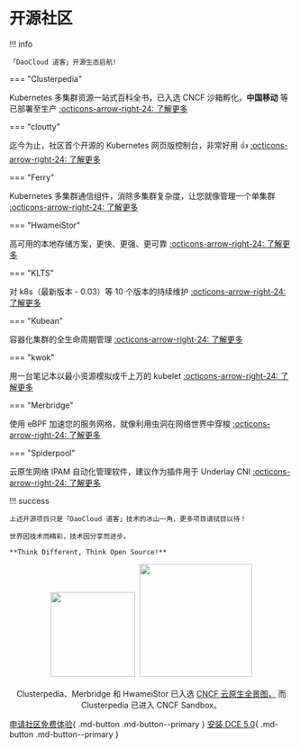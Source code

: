 # 开源社区

!!! info

    「DaoCloud 道客」开源生态启航!

=== "Clusterpedia"

Kubernetes 多集群资源一站式百科全书，已入选 CNCF 沙箱孵化，**中国移动** 等已部署至生产 [:octicons-arrow-right-24: 了解更多](clusterpedia.md)

=== "cloutty"

迄今为止，社区首个开源的 Kubernetes 网页版控制台，非常好用 👍 [:octicons-arrow-right-24: 了解更多](cloudtty.md)

=== "Ferry"

Kubernetes 多集群通信组件，消除多集群复杂度，让您就像管理一个单集群 [:octicons-arrow-right-24: 了解更多](ferry.md)

=== "HwameiStor"

高可用的本地存储方案，更快、更强、更可靠 [:octicons-arrow-right-24: 了解更多](hwameistor.md)

=== "KLTS"

对 k8s（最新版本 - 0.03）等 10 个版本的持续维护 [:octicons-arrow-right-24: 了解更多](klts.md)

=== "Kubean"

容器化集群的全生命周期管理 [:octicons-arrow-right-24: 了解更多](kubean.md)

=== "kwok"

用一台笔记本以最小资源模拟成千上万的 kubelet [:octicons-arrow-right-24: 了解更多](kwok.md)

=== "Merbridge"

使用 eBPF 加速您的服务网格，就像利用虫洞在网络世界中穿梭 [:octicons-arrow-right-24: 了解更多](merbridge.md)

=== "Spiderpool"

云原生网络 IPAM 自动化管理软件，建议作为插件用于 Underlay CNI [:octicons-arrow-right-24: 了解更多](spiderpool.md)

!!! success

    上述开源项目只是「DaoCloud 道客」技术的冰山一角，更多项目请拭目以待！

    世界因技术而精彩，技术因分享而进步。

    **Think Different, Think Open Source!**

<p align="center">
<img src="https://landscape.cncf.io/images/left-logo.svg" width="150"/>&nbsp;&nbsp;<img src="https://landscape.cncf.io/images/right-logo.svg" width="200"/>
<br/><br/>
Clusterpedia、Merbridge 和 HwameiStor 已入选 <a href="https://landscape.cncf.io/?selected=merbridge">CNCF 云原生全景图，</a> 而 Clusterpedia 已进入 CNCF Sandbox。
</p>

[申请社区免费体验](../dce/license0.md){ .md-button .md-button--primary }
[安装 DCE 5.0](../install/install-dce-community.md){ .md-button .md-button--primary }
